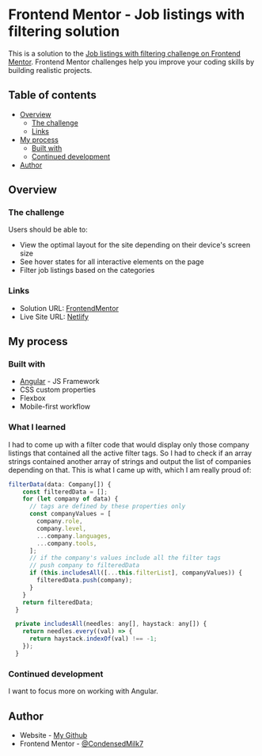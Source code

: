 # Frontend Mentor - Job listings with filtering solution

This is a solution to the [Job listings with filtering challenge on Frontend Mentor](https://www.frontendmentor.io/challenges/job-listings-with-filtering-ivstIPCt). Frontend Mentor challenges help you improve your coding skills by building realistic projects.

## Table of contents

- [Overview](#overview)
  - [The challenge](#the-challenge)
  - [Links](#links)
- [My process](#my-process)
  - [Built with](#built-with)
  - [Continued development](#continued-development)
- [Author](#author)

## Overview

### The challenge

Users should be able to:

- View the optimal layout for the site depending on their device's screen size
- See hover states for all interactive elements on the page
- Filter job listings based on the categories

### Links

- Solution URL: [FrontendMentor](https://condensedmilk7.github.io/static-job-listings/)
- Live Site URL: [Netlify](https://optimistic-banach-1472a2.netlify.app/)

## My process

### Built with

- [Angular](https://angular.io/) - JS Framework
- CSS custom properties
- Flexbox
- Mobile-first workflow

### What I learned

I had to come up with a filter code that would display only those company listings that contained all the active filter tags. So I had to check if an array strings contained another array of strings and output the list of companies depending on that. This is what I came up with, which I am really proud of:

```js
filterData(data: Company[]) {
    const filteredData = [];
    for (let company of data) {
      // tags are defined by these properties only
      const companyValues = [
        company.role,
        company.level,
        ...company.languages,
        ...company.tools,
      ];
      // if the company's values include all the filter tags
      // push company to filteredData
      if (this.includesAll([...this.filterList], companyValues)) {
        filteredData.push(company);
      }
    }
    return filteredData;
  }

  private includesAll(needles: any[], haystack: any[]) {
    return needles.every((val) => {
      return haystack.indexOf(val) !== -1;
    });
  }

```

### Continued development

I want to focus more on working with Angular.

## Author

- Website - [My Github](https://github.com/CondensedMilk7)
- Frontend Mentor - [@CondensedMilk7](https://www.frontendmentor.io/profile/CondensedMilk7)
